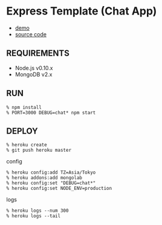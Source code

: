 Express Template (Chat App)
===========================

- [demo](https://express-chat-template.herokuapp.com/)
- [source code](https://github.com/shokai/express-template)


REQUIREMENTS
------------

- Node.js v0.10.x
- MongoDB v2.x


RUN
---

    % npm install
    % PORT=3000 DEBUG=chat* npm start



DEPLOY
------

    % heroku create
    % git push heroku master

config

    % heroku config:add TZ=Asia/Tokyo
    % heroku addons:add mongolab
    % heroku config:set "DEBUG=chat*"
    % heroku config:set NODE_ENV=production

logs

    % heroku logs --num 300
    % heroku logs --tail
